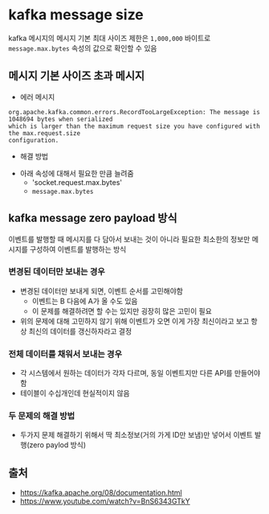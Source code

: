 # kafka message size

kafka 메시지의 메시지 기본 최대 사이즈 제한은 `1,000,000` 바이트로 `message.max.bytes` 속성의 값으로 확인할 수 있음

## 메시지 기본 사이즈 초과 메시지

* 에러 메시지  
```
org.apache.kafka.common.errors.RecordTooLargeException: The message is 1048694 bytes when serialized
which is larger than the maximum request size you have configured with the max.request.size
configuration.
```

* 해결 방법
- 아래 속성에 대해서 필요한 만큼 늘려줌
  - 'socket.request.max.bytes'
  - `message.max.bytes`

## kafka message zero payload 방식
이벤트를 발행할 때 메시지를 다 담아서 보내는 것이 아니라 필요한 최소한의 정보만 메시지를 구성하여 이벤트를 발행하는 방식

### 변경된 데이터만 보내는 경우
- 변경된 데이터만 보내게 되면, 이벤트 순서를 고민해야함
  - 이벤트는 B 다음에 A가 올 수도 있음
  - 이 문제를 해결하려면 할 수는 있지만 굉장히 많은 고민이 필요
- 위의 문제에 대해 고민하지 않기 위해 이벤트가 오면 이게 가장 최신이라고 보고 항상 최신의 데이터를 갱신하자라고 결정

### 전체 데이터를 채워서 보내는 경우
- 각 시스템에서 원하는 데이터가 각자 다르며, 동일 이벤트지만 다른 API를 만들어야함
- 테이블이 수십개인데 현실적이지 않음

### 두 문제의 해결 방법
- 두가지 문제 해결하기 위해서 딱 최소정보(거의 가게 ID만 보냄)만 넣어서 이벤트 발행(zero paylod 방식)

## 출처
- https://kafka.apache.org/08/documentation.html
- https://www.youtube.com/watch?v=BnS6343GTkY
